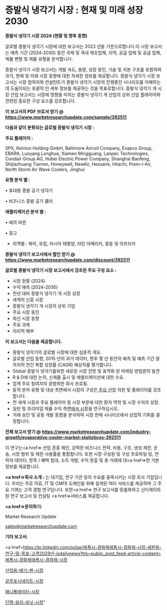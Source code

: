# 증발식 냉각기 시장 : 현재 및 미래 성장 2030

<strong>증발식 냉각기 시장 2024 (현황 및 향후 동향)</strong>

글로벌 증발식 냉각기 시장에 대한 보고서는 2023 년을 기준으로합니다.이 시장 보고서는 예측 기간 (2024-2030) 동안 국제 및 국내 제조업체, 지역, 공급 업체 및 공급 업체, 제품 변형 및 제품 유형을 분석합니다.

증발식 냉각기 시장 보고서는 개발 속도, 용량, 성장 동인, 기술 및 자본 구조를 포함하여 과거, 현재 및 미래 시장 동향에 대한 자세한 정보를 제공합니다. 증발식 냉각기 시장 보고서는 시장 참여자와 컨설턴트가 증발식 냉각기 시장의 진행중인 시나리오를 이해하는 데 도움이되는 포괄적 인 세부 정보를 제공하는 것을 목표로합니다. 증발식 냉각기 개 시장 산업 보고서는 시장에 영향을 미치는 증발식 냉각기 개 산업의 상위 산업 플레이어와 관련된 중요한 구성 요소를 강조합니다.



<strong>이 보고서의 PDF 브로셔 받기 @ <a href=https://www.marketresearchupdate.com/sample/392511>https://www.marketresearchupdate.com/sample/392511</a></strong>



<strong>다음과 같이 분류되는 글로벌 증발식 냉각기 시장 :</strong>



<strong>주요 플레이어 :</strong>

SPX, Kelvion Holding GmbH, Baltimore Aircoil Company, Evapco Group, EBARA, Luoyang Longhua, Xiamen Mingguang, Lanpec Technologies, Condair Group AG, Hubei Electric Power Company, Shanghai Baofeng, Shijiazhuang Tianren, Honeywell, NewAir, Hessaire, Hitachi, Prem-I-Air, North Storm Air Wave Coolers, Jinghui



<strong>유형 분석 별 :</strong>

• 휴대용 증발 공기 냉각기

• 비즈니스 증발 공기 쿨러



<strong>애플리케이션 분석 별 :</strong>

• 예의 바른

• 광고

<ul>
  <li>지역별 : 북미, 유럽, 아시아 태평양, 라틴 아메리카, 중동 및 아프리카</li>
</ul>


<strong>증발식 냉각기 보고서에서 할인 받기 @ <a href=https://www.marketresearchupdate.com/discount/392511>https://www.marketresearchupdate.com/discount/392511</a></strong>



<strong>글로벌 증발식 냉각기 시장 보고서에서 강조된 주요 구성 요소 :</strong>
<ul>
  <li>시장 현황 (2024)</li>
  <li>수익 예측 (2024-2030)</li>
  <li>전년 대비 증발식 냉각기 개 시장 성장</li>
  <li>세계의 신흥 시장</li>
  <li>증발식 냉각기 개 시장의 상위 기업</li>
  <li>주요 시장 동인</li>
  <li>최신 시장 동향</li>
  <li>주요 과제</li>
  <li>지리적 해부</li>
</ul>


<strong>이 보고서는 다음을 제공합니다.</strong>
<ul>
  <li>증발식 냉각기의 글로벌 시장에 대한 심층적 개요.</li>
  <li>글로벌 산업 동향, 2015 년의 과거 데이터, 향후 몇 년 동안의 예측 및 예측 기간 말까지의 연간 복합 성장률 (CAGR) 예상치를 평가합니다.</li>
  <li>Global 증발식 냉각기를위한 새로운 시장 전망 및 표적화 된 마케팅 방법론의 발견</li>
  <li>R &amp; D에 대한 논의, 신제품 출시 및 애플리케이션에 대한 수요.</li>
  <li>업계 주요 참여자의 광범위한 회사 프로필.</li>
  <li>동적 분자 유형 및 대상 측면에서 시장의 구성은<a href=> 주요 산</a>업 자원 및 플레이어를 강조합니다.</li>
  <li>전 세계 시장과 주요 플레이어 및 시장 부문에 대한 환자 역학 및 시장 수익의 성장.</li>
  <li>일반 및 프리미엄 제품 수익 측면<a href=>에서 시</a>장을 연구하십시오.</li>
  <li>거래 승인 및 공동 개발 동향을 분석하여 시장 판매 시나리오에서 상업적 기회를 결정합니다.</li>
</ul>



<strong>전체 보고서 받기 @ <a href=https://www.marketresearchupdate.com/industry-growth/evaporative-cooler-market-statistices-392511>https://www.marketresearchupdate.com/industry-growth/evaporative-cooler-market-statistices-392511</a></strong>

이 연구는<a href=> 산업 존중</a> 체인, 강력한 비즈니스 전략, 비용, 구조, 생성 제한, 운송, 시장 범위 및 제한 사용률을 통합합니다. 또한 시장 구성원 및 구성 프로파일 링, 연락처 데이터, 항목 / 혜택 침대, 소득 개발, 수익 창출 및 총 거래에 대<a href=>한 기본 </a>정보를 제공합니다.



<strong><a href=>회사 소</a>개 :</strong>
는 대기업, 연구 기관 등의 수요를 충족시키는 시장 조사 기업입니다. 우리는 주로 의료, IT 및 CMFE 도메인을 위해 설계된 여러 서비스를 제공하며 그 주요 기여는 고객 경험 연구입니다. 또한<a href=> 연구 보</a>고서를 맞춤화하고 신디케이트 된 연구 보고서 및 컨설팅 <a href=>서비스</a>를 제공합니다.



<strong><a href=>문의하기:</a></strong>

Market Research Update

sales@marketresearchupdate.com



<strong>기타 보고서:</strong>

<a href=https://kr.linkedin.com/pulse/에폭시-경화제에폭시-경화제-시장-세분화-연구-및-목표-고객2029년-isdailynews?trk=public_post_feed-article-content>에폭시-경화제에폭시-경화제-시장</a>

<a href=https://www.linkedin.com/pulse/산업용-배기-팬-시장-규모-및-성장-2023-analytics-alchemy-360-analysis-8nuof/>산업용-배기-팬-시장</a>

<a href=https://www.linkedin.com/pulse/글루포시네이트-시장-경쟁-분석-및-성장-잠재력-2029-survey-spotlight-pro-24-analysis-fuhlf/>글루포시네이트-시장</a>

<a href=https://www.linkedin.com/pulse/매니퓰레이터-시장-세분화-연구-및-목표-고객2029년-isdailynews-jwyqf/>매니퓰레이터-시장</a>

<a href=https://www.linkedin.com/pulse/단열-유리-유닛-시장-세분화-연구-및-목표-고객2030년-trendsetters-talk-360-analysis-vkm2c/>단열-유리-유닛-시장</a>"
